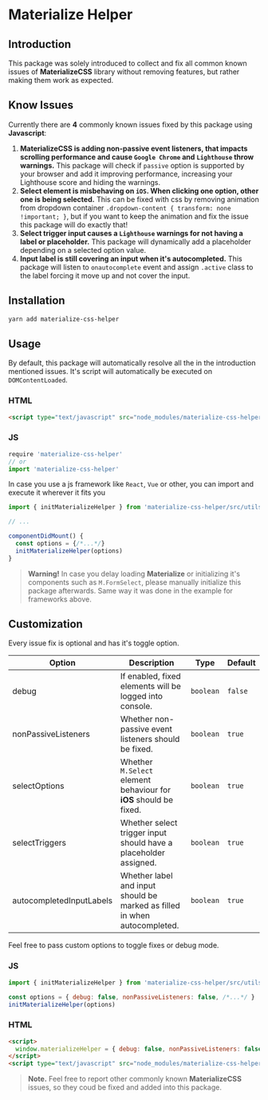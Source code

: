 # Materialize Helper

## Introduction

This package was solely introduced to collect and fix all common known issues of **MaterializeCSS** library without removing features, but rather making them work as expected.

## Know Issues

Currently there are **4** commonly known issues fixed by this package using **Javascript**:

1. **MaterializeCSS is adding non-passive event listeners, that impacts scrolling performance and cause `Google Chrome` and `Lighthouse` throw warnings.** This package will check if `passive` option is supported by your browser and add it improving performance, increasing your Lighthouse score and hiding the warnings.
2. **Select element is misbehaving on `iOS`. When clicking one option, other one is being selected.** This can be fixed with css by removing animation from dropdown container `.dropdown-content { transform: none !important; }`, but if you want to keep the animation and fix the issue this package will do exactly that!
3. **Select trigger input causes a `Lighthouse` warnings for not having a label or placeholder.** This package will dynamically add a placeholder depending on a selected option value.
4. **Input label is still covering an input when it's autocompleted.** This package will listen to `onautocomplete` event and assign `.active` class to the label forcing it move up and not cover the input.

## Installation

```bash
yarn add materialize-css-helper
```

## Usage

By default, this package will automatically resolve all the in the introduction mentioned issues. It's script will automatically be executed on `DOMContentLoaded`.

### HTML

```html
<script type="text/javascript" src="node_modules/materialize-css-helper/dist/main.js"></script>
```

### JS

```js
require 'materialize-css-helper'
// or
import 'materialize-css-helper'
```

In case you use a js framework like `React`, `Vue` or other, you can import and execute it wherever it fits you

```js
import { initMaterializeHelper } from 'materialize-css-helper/src/utils'

// ...

componentDidMount() {
  const options = {/*...*/} 
  initMaterializeHelper(options)
}
```

> **Warning!** In case you delay loading **Materialize** or initializing it's components such as `M.FormSelect`, please manually initialize this package afterwards. Same way it was done in the example for frameworks above.

## Customization

Every issue fix is optional and has it's toggle option.

| Option | Description | Type | Default |
| --- | --- | --- | --- |
| debug | If enabled, fixed elements will be logged into console. | `boolean` | `false` |
| nonPassiveListeners | Whether non-passive event listeners should be fixed. | `boolean` | `true` |
| selectOptions | Whether `M.Select` element behaviour for **iOS** should be fixed. | `boolean` | `true` |
| selectTriggers | Whether select trigger input should have a placeholder assigned. | `boolean` | `true` |
| autocompletedInputLabels | Whether label and input should be marked as filled in when autocompleted. | `boolean` | `true` |

Feel free to pass custom options to toggle fixes or debug mode.

### JS

```js
import { initMaterializeHelper } from 'materialize-css-helper/src/utils'

const options = { debug: false, nonPassiveListeners: false, /*...*/ }
initMaterializeHelper(options)
```

### HTML

```html
<script>
  window.materializeHelper = { debug: false, nonPassiveListeners: false, /*...*/ }
</script>
<script type="text/javascript" src="node_modules/materialize-css-helper/dist/main.js"></script>
```

> **Note.** Feel free to report other commonly known **MaterializeCSS** issues, so they coud be fixed and added into this package.